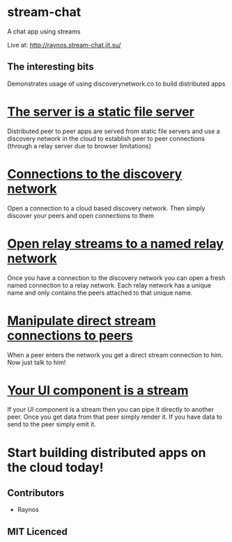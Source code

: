 # stream-chat

A chat app using streams

Live at: http://raynos.stream-chat.jit.su/

## The interesting bits

Demonstrates usage of using discoverynetwork.co to build distributed apps

# [The server is a static file server][1]

Distributed peer to peer apps are served from static file servers and use a discovery network in the cloud to establish peer to peer connections (through a relay server due to browser limitations)

# [Connections to the discovery network][2]

Open a connection to a cloud based discovery network. Then simply discover your peers and open connections to them

# [Open relay streams to a named relay network][3]

Once you have a connection to the discovery network you can open a fresh named connection to a relay network. Each relay network has a unique name and only contains the peers attached to that unique name.

# [Manipulate direct stream connections to peers][4]

When a peer enters the network you get a direct stream connection to him. Now just talk to him!

# [Your UI component is a stream][5]

If your UI component is a stream then you can pipe it directly to another peer. Once you get data from that peer simply render it. If you have data to send to the peer simply emit it.

# Start building distributed apps on the cloud today!

## Contributors

 - Raynos

## MIT Licenced

  [1]: https://github.com/Raynos/stream-chat/blob/442dcea2971d1efe2727965d758cd3f1eb59919b/index.js#L6
  [2]: https://github.com/Raynos/stream-chat/blob/442dcea2971d1efe2727965d758cd3f1eb59919b/static/index.js#L17
  [3]: https://github.com/Raynos/stream-chat/blob/442dcea2971d1efe2727965d758cd3f1eb59919b/static/index.js#L52
  [4]: https://github.com/Raynos/stream-chat/blob/442dcea2971d1efe2727965d758cd3f1eb59919b/static/index.js#L60
  [5]: https://github.com/Raynos/stream-chat/blob/442dcea2971d1efe2727965d758cd3f1eb59919b/static/index.js#L60